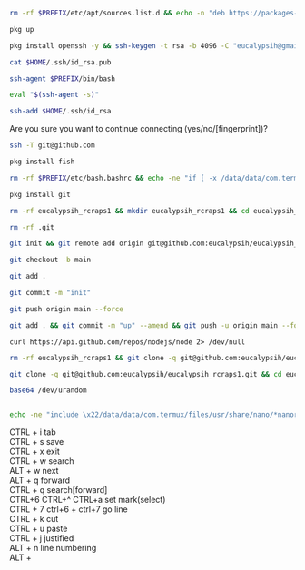 ```bash
rm -rf $PREFIX/etc/apt/sources.list.d && echo -n "deb https://packages-cf.termux.dev/apt/termux-main-21 stable main" > $PREFIX/etc/apt/sources.list && apt remove game-repo science-repo
```
```bash
pkg up
```
```bash
pkg install openssh -y && ssh-keygen -t rsa -b 4096 -C "eucalypsih@gmail.com"
```
```bash
cat $HOME/.ssh/id_rsa.pub
```
```bash
ssh-agent $PREFIX/bin/bash
```
```bash
eval "$(ssh-agent -s)"
````
```bash
ssh-add $HOME/.ssh/id_rsa
```
Are you sure you want to continue connecting (yes/no/[fingerprint])?
```bash
ssh -T git@github.com
```
```bash
pkg install fish
```
```bash
rm -rf $PREFIX/etc/bash.bashrc && echo -ne "if [ -x /data/data/com.termux/files/usr/libexec/termux/command-not-found ];then\x0a\x09command_not_found_handle(){\x0a\x09\x09/data/data/com.termux/files/usr/libexec/termux/command-not-found \x22\x241\x22;\x0a\x09}\x0afi\x0aPS1=\x27\x5c[\x5ce[0;32m\x5c]\x5cW\x5c[\x5ce[0m\x5c] \x5c[\x5ce[0;97m\x5c]\x5c\x24\x5c[\x5ce[0m\] \x27\x0aclear\x0afish" > $PREFIX/etc/bash.bashrc
```
```bash
pkg install git
```
```bash
rm -rf eucalypsih_rcraps1 && mkdir eucalypsih_rcraps1 && cd eucalypsih_rcraps1 && git init && git remote add origin git@github.com:eucalypsih/eucalypsih_rcraps1.git && git config --global user.name "eucalypsih" && git config --global user.email "eucalypsih@gmail.com" && git pull origin main --allow-unrelated-histories && git branch -M main
```
```bash
rm -rf .git
```
```bash
git init && git remote add origin git@github.com:eucalypsih/eucalypsih_rcraps1.git && git config --global user.name "eucalypsih" && git config --global user.email "eucalypsih@gmail.com"
```
```bash
git checkout -b main
```
```bash
git add .
```
```bash
git commit -m "init"
```
```bash
git push origin main --force
```
```bash
git add . && git commit -m "up" --amend && git push -u origin main --force-with-lease
```
```text
curl https://api.github.com/repos/nodejs/node 2> /dev/null
```
```bash
rm -rf eucalypsih_rcraps1 && git clone -q git@github.com:eucalypsih/eucalypsih_rcraps1.git && cd eucalypsih_rcraps1 && git config --global user.name "eucalypsih" && git config --global user.email "eucalypsih@gmail.com" && git branch -M main
```
```bash
git clone -q git@github.com:eucalypsih/eucalypsih_rcraps1.git && cd eucalypsih_rcraps1 && git config user.name "eucalypsih" && git config user.email "eucalypsih@gmail.com" && git pull origin main --allow-unrelated-histories
```
```bash
base64 /dev/urandom
```
```bash
```
```bash
echo -ne "include \x22/data/data/com.termux/files/usr/share/nano/*nanorc\x22\x0aset nohelp" > $PREFIX/etc/nanorc
```
CTRL + i	tab<br>
CTRL + s	save<br>
CTRL + x	exit<br>
CTRL + w	search<br>
ALT + w		next<br>
ALT + q		forward<br>
CTRL + q	search[forward]<br>
CTRL+6 CTRL+^ CTRL+a	set mark(select)<br>
CTRL + 7	ctrl+6 + ctrl+7 go line<br>
CTRL + k	cut<br>
CTRL + u	paste<br>
CTRL + j	justified<br>
ALT + n		line numbering<br>
ALT + <br>
